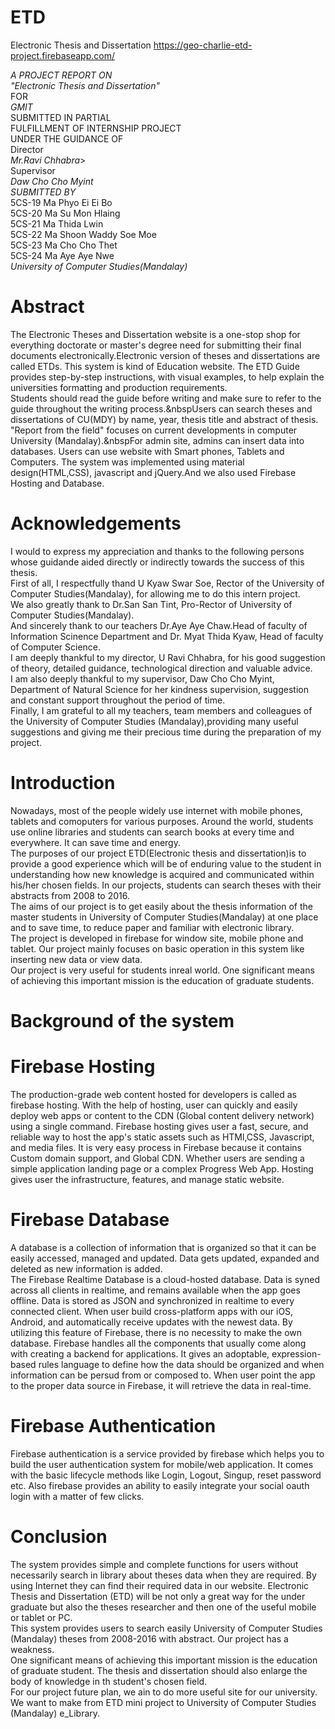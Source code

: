 # ETD

Electronic Thesis and Dissertation https://geo-charlie-etd-project.firebaseapp.com/

*A PROJECT REPORT ON*</br>
*"Electronic Thesis and Dissertation"*</br>
FOR</br>
*GMIT*</br>
SUBMITTED IN PARTIAL</br>
FULFILLMENT OF INTERNSHIP PROJECT</br>
UNDER THE GUIDANCE OF</br> 
Director</br>
*Mr.Ravi Chhabra*></br>
Supervisor</br>
*Daw Cho Cho Myint*</br>
*SUBMITTED BY*</br>
5CS-19 Ma Phyo Ei Ei Bo</br> 
5CS-20 Ma Su Mon Hlaing</br>
5CS-21 Ma Thida Lwin</br>
5CS-22 Ma Shoon Waddy Soe Moe</br>
5CS-23 Ma Cho Cho Thet</br>
5CS-24 Ma Aye Aye Nwe</br>
*University of Computer Studies(Mandalay)*

# Abstract <br/>
The Electronic Theses and Dissertation website is a one-stop shop for everything doctorate or master's degree need for submitting their final documents electronically.Electronic version of theses and dissertations are called ETDs. This system is kind of Education website. The ETD Guide provides step-by-step instructions, with visual examples, to help explain the universities formatting and production requirements. </br>
Students should read the guide before writing and make sure to refer to the guide throughout the writing process.&nbspUsers can search theses and dissertations of CU(MDY) by name, year, thesis title and abstract of thesis. </br>
"Report from the field" focuses on current developments in computer University (Mandalay).&nbspFor admin site, admins can insert data into databases. Users can use website with Smart phones, Tablets and Computers. The system was implemented using material design(HTML,CSS), javascript and jQuery.And we also used Firebase Hosting and Database.

# Acknowledgements </br>
I would to express my appreciation and thanks to the following persons whose guidande aided directly or indirectly towards the success of this thesis. </br>
First of all, I respectfully thand U Kyaw Swar Soe, Rector of the University of Computer Studies(Mandalay), for allowing me to do this intern project. </br>
We also greatly thank to Dr.San San Tint, Pro-Rector of University of Computer Studies(Mandalay).</br>
And sincerely thank to our teachers Dr.Aye Aye Chaw.Head of faculty of Information Scinence Department and Dr. Myat Thida Kyaw, Head of faculty of Computer Science. </br>
I am deeply thankful to my director, U Ravi Chhabra, for his good suggestion of theory, detailed guidance, technological direction and valuable advice. </br>
I am also deeply thankful to my supervisor, Daw Cho Cho Myint, Department of Natural Science for her kindness supervision, suggestion and constant support throughout the period of time. </br>
Finally, I am grateful to all my teachers, team members and colleagues of the University of Computer Studies (Mandalay),providing many useful suggestions and giving me their precious time during the preparation of my project.

# Introduction <br/>
  Nowadays, most of the people widely use internet with mobile phones, tablets and comoputers for various purposes. Around the world, students use online libraries and students can search books at every time and everywhere. It can save time and energy. <br />
  The purposes of our project ETD(Electronic thesis and dissertation)is to provide a good experience which will be of enduring value to the student in understanding how new knowledge is acquired and communicated within his/her chosen fields. In our projects, students can search theses with their abstracts from 2008 to 2016. <br />
  The aims of our project is to get easily about the thesis information of the master students in University of Computer Studies(Mandalay) at one place and to save time, to reduce paper and familiar with electronic library.<br />
 The project is developed in firebase for window site, mobile phone and tablet. Our project mainly focuses on basic operation in this system like inserting new data or view data. </br>
 Our project is very useful for students inreal world. One significant means of achieving this important mission is the education of graduate students.
 
 # Background of the system </br>
# Firebase Hosting </br>
 The production-grade web content hosted for developers is called as firebase hosting. With the help of hosting, user can quickly and easily deploy web apps or content to the CDN (Global content delivery network) using a single command. Firebase hosting gives user a fast, secure, and reliable way to host the app's static assets such as HTMl,CSS, Javascript, and media files. It is very easy process in Firebase because it contains Custom domain support, and Global CDN. Whether users are sending a simple application landing page or a complex Progress Web App. Hosting gives user the infrastructure, features, and manage static website.
# Firebase Database </br>
 A database is a collection of information that is organized so that it can be easily accessed, managed and updated. Data gets updated, expanded and deleted as new information is added. </br>
  The Firebase Realtime Database is a cloud-hosted database. Data is syned across all clients in realtime, and remains available when the app goes offline. Data is stored as JSON and synchronized in realtime to every connected client. When user build cross-platform apps with our iOS, Android, and automatically receive updates with the newest data. By utilizing this feature of Firebase, there is no necessity to make the own database. Firebase handles all the components that usually come along with creating a backend for applications. It gives an adoptable, expression-based rules language to define how the data should be organized and when information can be persud from or composed to. When user point the app to the proper data source in Firebase, it will retrieve the data in real-time. 
  # Firebase Authentication </br>
 Firebase authentication is a service provided by firebase which helps you to build the user authentication system for mobile/web application. It comes with the basic lifecycle methods like Login, Logout, Singup, reset password etc. Also firebase provides an ability to easily integrate your social oauth login with a matter of few clicks.
 # Conclusion </br>
 The system provides simple and complete functions for users without necessarily search in library about theses data when they are required. By using Internet they can find their required data in our website. Electronic Thesis and Dissertation (ETD) will be not only a great way for the under graduate but also the theses researcher and then one of the useful mobile or tablet or PC. </br>
  This system provides users to search easily University of Computer Studies (Mandalay) theses from 2008-2016 with abstract. Our project has a weakness. </br>
   One significant means of achieving this important mission is the education of graduate student. The thesis and dissertation should also enlarge the body of knowledge in th student's chosen field. </br>
   For our project future plan, we ain to do more useful site for our university. We want to make from ETD mini project to University of Computer Studies (Mandalay) e_Library.




















